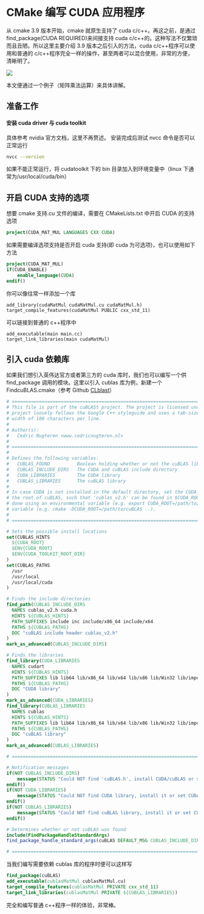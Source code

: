 # CMake 编写 CUDA 应用程序

从 cmake 3.9 版本开始，cmake 就原生支持了 cuda c/c++。再这之前，是通过 find_package(CUDA REQUIRED)来间接支持 cuda c/c++的。这种写法不仅繁琐而且丑陋。所以这里主要介绍 3.9 版本之后引入的方法，cuda c/c++程序可以使用和普通的 c/c++程序完全一样的操作，甚至两者可以混合使用，非常的方便，清晰明了。

![](./imgs/cmake_cuda_support.png)

本文便通过一个例子（矩阵乘法运算）来具体讲解。

## 准备工作

#### 安装 cuda driver 与 cuda toolkit

具体参考 nvidia 官方文档，这里不再赘述。
安装完成后测试 nvcc 命令是否可以正常运行

```bash
nvcc --version
```

如果不能正常运行，将 cudatoolkit 下的 bin 目录加入到环境变量中（linux 下通常为/usr/local/cuda/bin）

## 开启 CUDA 支持的选项

想要 cmake 支持.cu 文件的编译，需要在 CMakeLists.txt 中开启 CUDA 的支持选项

```cmake
project(CUDA_MAT_MUL LANGUAGES CXX CUDA)
```

如果需要编译选项支持是否开启 cuda 支持(即 cuda 为可选项)，也可以使用如下方法

```cmake
project(CUDA_MAT_MUL)
if(CUDA_ENABLE)
    enable_language(CUDA)
endif()
```

你可以像往常一样添加一个库

```
add_library(cudaMatMul cudaMatMul.cu cudaMatMul.h)
target_compile_features(cudaMatMul PUBLIC cxx_std_11)
```

可以链接到普通的 c++程序中

```
add_executable(main main.cc)
target_link_libraries(main cudaMatMul)
```

## 引入 cuda 依赖库

如果我们想引入英伟达官方或者第三方的 cuda 库时，我们也可以编写一个供 find_package 调用的模块。这里以引入 cublas 库为例，新建一个 FindcuBLAS.cmake（参考 Github [CLblast](https://github.com/CNugteren/CLBlast/blob/master/cmake/Modules/FindcuBLAS.cmake)）

```cmake
# ==================================================================================================
# This file is part of the cuBLASt project. The project is licensed under Apache Version 2.0. This
# project loosely follows the Google C++ styleguide and uses a tab-size of two spaces and a max-
# width of 100 characters per line.
#
# Author(s):
#   Cedric Nugteren <www.cedricnugteren.nl>
#
# ==================================================================================================
#
# Defines the following variables:
#   CUBLAS_FOUND          Boolean holding whether or not the cuBLAS library was found
#   CUBLAS_INCLUDE_DIRS   The CUDA and cuBLAS include directory
#   CUDA_LIBRARIES        The CUDA library
#   CUBLAS_LIBRARIES      The cuBLAS library
#
# In case CUDA is not installed in the default directory, set the CUDA_ROOT variable to point to
# the root of cuBLAS, such that 'cublas_v2.h' can be found in $CUDA_ROOT/include. This can either be
# done using an environmental variable (e.g. export CUDA_ROOT=/path/to/cuBLAS) or using a CMake
# variable (e.g. cmake -DCUDA_ROOT=/path/to/cuBLAS ..).
#
# ==================================================================================================

# Sets the possible install locations
set(CUBLAS_HINTS
  ${CUDA_ROOT}
  $ENV{CUDA_ROOT}
  $ENV{CUDA_TOOLKIT_ROOT_DIR}
)
set(CUBLAS_PATHS
  /usr
  /usr/local
  /usr/local/cuda
)

# Finds the include directories
find_path(CUBLAS_INCLUDE_DIRS
  NAMES cublas_v2.h cuda.h
  HINTS ${CUBLAS_HINTS}
  PATH_SUFFIXES include inc include/x86_64 include/x64
  PATHS ${CUBLAS_PATHS}
  DOC "cuBLAS include header cublas_v2.h"
)
mark_as_advanced(CUBLAS_INCLUDE_DIRS)

# Finds the libraries
find_library(CUDA_LIBRARIES
  NAMES cudart
  HINTS ${CUBLAS_HINTS}
  PATH_SUFFIXES lib lib64 lib/x86_64 lib/x64 lib/x86 lib/Win32 lib/import lib64/import
  PATHS ${CUBLAS_PATHS}
  DOC "CUDA library"
)
mark_as_advanced(CUDA_LIBRARIES)
find_library(CUBLAS_LIBRARIES
  NAMES cublas
  HINTS ${CUBLAS_HINTS}
  PATH_SUFFIXES lib lib64 lib/x86_64 lib/x64 lib/x86 lib/Win32 lib/import lib64/import
  PATHS ${CUBLAS_PATHS}
  DOC "cuBLAS library"
)
mark_as_advanced(CUBLAS_LIBRARIES)

# ==================================================================================================

# Notification messages
if(NOT CUBLAS_INCLUDE_DIRS)
    message(STATUS "Could NOT find 'cuBLAS.h', install CUDA/cuBLAS or set CUDA_ROOT")
endif()
if(NOT CUDA_LIBRARIES)
    message(STATUS "Could NOT find CUDA library, install it or set CUDA_ROOT")
endif()
if(NOT CUBLAS_LIBRARIES)
    message(STATUS "Could NOT find cuBLAS library, install it or set CUDA_ROOT")
endif()

# Determines whether or not cuBLAS was found
include(FindPackageHandleStandardArgs)
find_package_handle_standard_args(cuBLAS DEFAULT_MSG CUBLAS_INCLUDE_DIRS CUDA_LIBRARIES CUBLAS_LIBRARIES)

# ==================================================================================================
```

当我们编写需要依赖 cublas 库的程序时便可以这样写

```cmake
find_package(cuBLAS)
add_executable(cublasMatMul cublasMatMul.cu)
target_compile_features(cublasMatMul PRIVATE cxx_std_11)
target_link_libraries(cublasMatMul PRIVATE ${CUBLAS_LIBRARIES})
```

完全和编写普通 c++程序一样的体验，非常棒。
